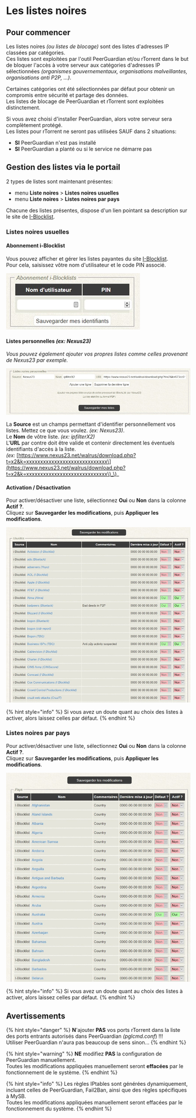 # Les listes noires

## Pour commencer

Les listes noires _\(ou listes de blocage\)_ sont des listes d'adresses IP classées par catégories.  
Ces listes sont exploitées par l'outil PeerGuardian et/ou rTorrent dans le but de bloquer l'accès à votre serveur aux catégories d'adresses IP sélectionnées _\(organismes gouvernementaux, organisations malveillantes, organisations anti P2P, ...\)_.

Certaines catégories ont été sélectionnées par défaut pour obtenir un compromis entre sécurité et partage des données.  
Les listes de blocage de PeerGuardian et rTorrent sont exploitées distinctement.

Si vous avez choisi d'installer PeerGuardian, alors votre serveur sera complètement protégé.  
Les listes pour rTorrent ne seront pas utilisées SAUF dans 2 situations:

* **SI** PeerGuardian n'est pas installé
* **SI** PeerGuardian a planté ou si le service ne démarre pas

## Gestion des listes via le portail

2 types de listes sont maintenant présentes:

* menu **Liste noires** &gt; **Listes noires usuelles**
* menu **Liste noires** &gt; **Listes noires par pays**

Chacune des listes présentes, dispose d'un lien pointant sa description sur le site de [I-Blocklist](https://www.iblocklist.com/).

### Listes noires usuelles

#### Abonnement i-Blocklist

Vous pouvez afficher et gérer les listes payantes du site [I-Blocklist](https://www.iblocklist.com/).  
Pour cela, saisissez vôtre nom d'utilisateur et le code PIN associé.

![](../.gitbook/assets/iblocklist_paidlists.jpg)

#### Listes personnelles _\(ex: Nexus23\)_

_Vous pouvez également ajouter vos propres listes comme celles provenant de Nexus23 par exemple._

![](../.gitbook/assets/blocklist_personal.jpg)

La **Source** est un champs permettant d'identifier personnellement vos listes. Mettez ce que vous voulez. _\(ex: Nexus23\)_.  
Le **Nom** de vôtre liste. _\(ex: ipfilterX2\)_  
L'**URL** par contre doit être valide et contenir directement les éventuels identifiants d'accès à la liste.  
_\(ex:_ [https://www.nexus23.net/walrus/download.php?t=x2&k=xxxxxxxxxxxxxxxxxxxxxxxxxxxxx\](https://www.nexus23.net/walrus/download.php?t=x2&k=xxxxxxxxxxxxxxxxxxxxxxxxxxxxx\)_\)_

#### Activation / Désactivation

Pour activer/désactiver une liste, sélectionnez **Oui** ou **Non** dans la colonne **Actif ?**.  
Cliquez sur **Sauvegarder les modifications**, puis **Appliquer les modifications**.

![](../.gitbook/assets/blocklists_usual.jpg)

{% hint style="info" %}
Si vous avez un doute quant au choix des listes à activer, alors laissez celles par défaut.
{% endhint %}

### Listes noires par pays

Pour activer/désactiver une liste, sélectionnez **Oui** ou **Non** dans la colonne **Actif ?**.  
Cliquez sur **Sauvegarder les modifications**, puis **Appliquer les modifications**.

![](../.gitbook/assets/blocklists_countries.jpg)

{% hint style="info" %}
Si vous avez un doute quant au choix des listes à activer, alors laissez celles par défaut.
{% endhint %}

## Avertissements

{% hint style="danger" %}
**N**'ajouter **PAS** vos ports rTorrent dans la liste des ports entrants autorisés dans PeerGuardian _\(pglcmd.conf_\) !!!  
Utiliser PeerGuardian n'aura pas beaucoup de sens sinon...
{% endhint %}

{% hint style="warning" %}
**NE** modifiez **PAS** la configuration de PeerGuardian manuellement.  
Toutes les modifications appliquées manuellement seront **effacées** par le fonctionnement de le système.
{% endhint %}

{% hint style="info" %}
Les règles IPtables sont générées dynamiquement, incluant celles de PeerGuardian, Fail2Ban, ainsi que des règles spécifiques à MySB.  
Toutes les modifications appliquées manuellement seront effacées par le fonctionnement du système.
{% endhint %}

